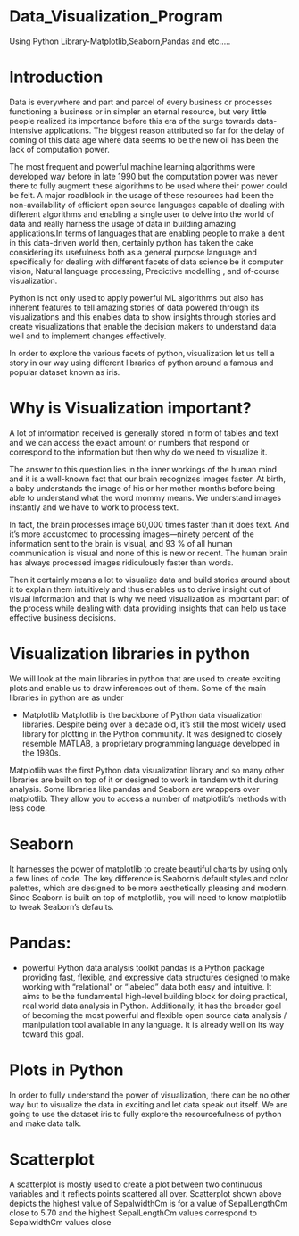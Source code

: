 # Data_Visualization_Program
Using Python Library-Matplotlib,Seaborn,Pandas and etc.....


# Introduction
Data is everywhere and part and parcel of every business or processes functioning a business or in simpler an eternal resource, but very little people realized its importance before this era of the surge towards data-intensive applications.  The biggest reason attributed so far for the delay of coming of this data age where data seems to be the new oil has been the lack of computation power.

The most frequent and powerful machine learning algorithms were developed way before in late 1990 but the computation power was never there to fully augment these algorithms to be used where their power could be felt. A major roadblock in the usage of these resources had been the non-availability of efficient open source languages capable of dealing with different algorithms and enabling a single user to delve into the world of data and really harness the usage of data in building amazing applications.In terms of languages that are enabling people to make a dent in this data-driven world then, certainly python has taken the cake considering its usefulness both as a general purpose language and specifically for dealing with different facets of data science be it computer vision, Natural language processing, Predictive modelling , and of-course visualization.

Python is not only used to apply powerful ML algorithms but also has inherent features to tell amazing stories of data powered through its visualizations and this enables data to show insights through stories and create visualizations that enable the decision makers to understand data well and to implement changes effectively.

In order to explore the various facets of python, visualization let us tell a story in our way using different libraries of python around a famous and popular dataset known as iris.

# Why is Visualization important?
A lot of information received is generally stored in form of tables and text and we can access the exact amount or numbers that respond or correspond to the information but then why do we need to visualize it.

The answer to this question lies in the inner workings of the human mind and it is a well-known fact that our brain recognizes images faster. At birth, a baby understands the image of his or her mother months before being able to understand what the word mommy means. We understand images instantly and we have to work to process text.

In fact, the brain processes image 60,000 times faster than it does text. And it’s more accustomed to processing images—ninety percent of the information sent to the brain is visual, and 93 % of all human communication is visual and none of this is new or recent. The human brain has always processed images ridiculously faster than words.

Then it certainly means a lot to visualize data and build stories around about it to explain them intuitively and thus enables us to derive insight out of visual information and that is why we need visualization as important part of the process while dealing with data providing insights that can help us take effective business decisions.


# Visualization libraries in python
We will look at the main libraries in python that are used to create exciting plots and enable us to draw inferences out of them. Some of the main libraries in python are as under

* Matplotlib
Matplotlib is the backbone of Python data visualization libraries. Despite being over a decade old, it’s still the most widely used library for plotting in the Python community.  It was designed to closely resemble MATLAB, a proprietary programming language developed in the 1980s.

Matplotlib was the first Python data visualization library and so many other libraries are built on top of it or designed to work in tandem with it during analysis. Some libraries like pandas and Seaborn are wrappers over matplotlib. They allow you to access a number of matplotlib’s methods with less code.

# Seaborn
It harnesses the power of matplotlib to create beautiful charts by using only a few lines of code. The key difference is Seaborn’s default styles and color palettes, which are designed to be more aesthetically pleasing and modern.  Since Seaborn is built on top of matplotlib, you will need to know matplotlib to tweak Seaborn’s defaults.

# Pandas:
* powerful Python data analysis toolkit
pandas is a Python package providing fast, flexible, and expressive data structures designed to make working with “relational” or “labeled” data both easy and intuitive. It aims to be the fundamental high-level building block for doing practical, real world data analysis in Python. Additionally, it has the broader goal of becoming the most powerful and flexible open source data analysis / manipulation tool available in any language. It is already well on its way toward this goal.

# Plots in Python
In order to fully understand the power of visualization, there can be no other way but to visualize the data in exciting and let data speak out itself. We are going to use the dataset iris to fully explore the resourcefulness of python and make data talk.


# Scatterplot
A scatterplot is mostly used to create a plot between two continuous variables and it reflects points scattered all over.
Scatterplot shown above depicts the highest value of SepalwidthCm is for a value of SepalLengthCm close to 5.70  and the highest  SepalLengthCm values correspond to   SepalwidthCm values close
